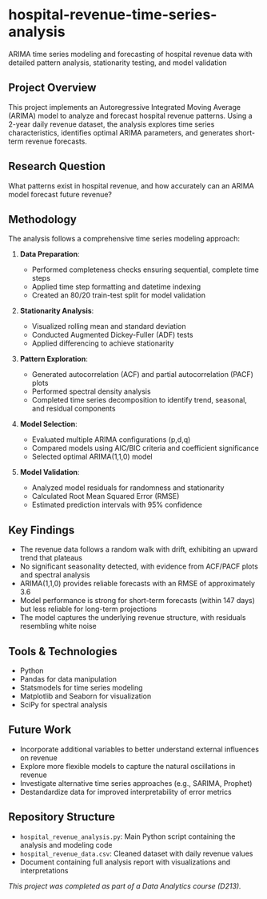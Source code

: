# hospital-revenue-time-series-analysis
ARIMA time series modeling and forecasting of hospital revenue data with detailed pattern analysis, stationarity testing, and model validation

## Project Overview
This project implements an Autoregressive Integrated Moving Average (ARIMA) model to analyze and forecast hospital revenue patterns. Using a 2-year daily revenue dataset, the analysis explores time series characteristics, identifies optimal ARIMA parameters, and generates short-term revenue forecasts.

## Research Question
What patterns exist in hospital revenue, and how accurately can an ARIMA model forecast future revenue?

## Methodology
The analysis follows a comprehensive time series modeling approach:

1. **Data Preparation**: 
   - Performed completeness checks ensuring sequential, complete time steps
   - Applied time step formatting and datetime indexing
   - Created an 80/20 train-test split for model validation

2. **Stationarity Analysis**:
   - Visualized rolling mean and standard deviation
   - Conducted Augmented Dickey-Fuller (ADF) tests
   - Applied differencing to achieve stationarity

3. **Pattern Exploration**:
   - Generated autocorrelation (ACF) and partial autocorrelation (PACF) plots
   - Performed spectral density analysis
   - Completed time series decomposition to identify trend, seasonal, and residual components

4. **Model Selection**:
   - Evaluated multiple ARIMA configurations (p,d,q)
   - Compared models using AIC/BIC criteria and coefficient significance
   - Selected optimal ARIMA(1,1,0) model

5. **Model Validation**:
   - Analyzed model residuals for randomness and stationarity
   - Calculated Root Mean Squared Error (RMSE)
   - Estimated prediction intervals with 95% confidence

## Key Findings
- The revenue data follows a random walk with drift, exhibiting an upward trend that plateaus
- No significant seasonality detected, with evidence from ACF/PACF plots and spectral analysis
- ARIMA(1,1,0) provides reliable forecasts with an RMSE of approximately 3.6
- Model performance is strong for short-term forecasts (within 147 days) but less reliable for long-term projections
- The model captures the underlying revenue structure, with residuals resembling white noise

## Tools & Technologies
- Python
- Pandas for data manipulation
- Statsmodels for time series modeling
- Matplotlib and Seaborn for visualization
- SciPy for spectral analysis

## Future Work
- Incorporate additional variables to better understand external influences on revenue
- Explore more flexible models to capture the natural oscillations in revenue
- Investigate alternative time series approaches (e.g., SARIMA, Prophet)
- Destandardize data for improved interpretability of error metrics

## Repository Structure
- `hospital_revenue_analysis.py`: Main Python script containing the analysis and modeling code
- `hospital_revenue_data.csv`: Cleaned dataset with daily revenue values
- Document containing full analysis report with visualizations and interpretations

*This project was completed as part of a Data Analytics course (D213).*
